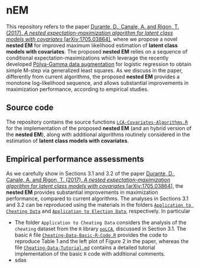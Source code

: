# nEM
This repository refers to the paper  [Durante, D., Canale, A. and Rigon, T. (2017). *A nested expectation-maximization algorithm for latent class models with covariates* \[arXiv:1705.03864\]](https://arxiv.org/abs/1705.03864), where we propose a novel **nested EM** for improved maximum likelihood estimation of **latent class models with covariates**. The proposed **nested EM**  relies on a sequence of conditional expectation-maximizations which leverage the recently developed [Pòlya-Gamma data augmentation](http://www.tandfonline.com/doi/abs/10.1080/01621459.2013.829001) for logistic regression to obtain simple M-step via  generalized least squares. As we discuss in the paper, differently from current algorithms, the proposed **nested EM** provides a monotone log-likelihood sequence, and allows substantial improvements in maximization performance, according to empirical studies.

## Source code

The repository contains the source functions [`LCA-Covariates-Algorithms.R`](https://github.com/danieledurante/nEM/blob/master/LCA-Covariates-Algorithms.R) for the implementation of the proposed **nested EM** (and an hybrid version of the **nested EM**), along with additional algorithms routinely considered in the estimation of **latent class models with covariates**. 

## Empirical performance assessments

As we carefully show in Sections 3.1 and 3.2 of the paper [Durante, D., Canale, A. and Rigon, T. (2017). *A nested expectation-maximization algorithm for latent class models with covariates* \[arXiv:1705.03864\]](https://arxiv.org/abs/1705.03864), the **nested EM** provides substantial improvements in maximization performance, compared to current algorithms. The analyses in Sections 3.1 and 3.2 can be reproduced using the materials in the folders [`Application to Cheating Data`](https://github.com/danieledurante/nEM/tree/master/Application%20to%20Cheating%20Data) and [`Application to Election Data`](https://github.com/danieledurante/nEM/tree/master/Application%20to%20Election%20Data), respectively. In particular

 - The folder `Application to Cheating Data` considers the analysis of the `cheating` dataset from the `R` library [`poLCA`](https://www.jstatsoft.org/article/view/v042i10), discussed in Section 3.1. The basic `R` file [`Cheating-Data-Basic-R-Code.R`](https://github.com/danieledurante/nEM/blob/master/Application%20to%20Cheating%20Data/Cheating-Data-Basic-R-Code.R) provides the code to reproduce Table 1 and the left plot of Figure 2 in the paper, whereas the file [`Cheating-Data-Tutorial.md`](https://github.com/danieledurante/nEM/blob/master/Application%20to%20Cheating%20Data/Cheating-Data-Tutorial.md) contains a detailed tutorial implementation of the basic `R` code with additional comments. 
 - sdas
